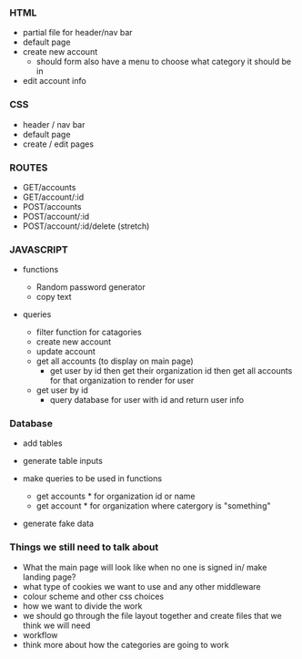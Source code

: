 ### HTML 

* partial file for header/nav bar
* default page
* create new account
  - should form also have a menu to choose what category it should be in 
* edit account info

### CSS

* header / nav bar
* default page
* create / edit pages

### ROUTES

* GET/accounts
* GET/account/:id
* POST/accounts
* POST/account/:id
* POST/account/:id/delete (stretch)

### JAVASCRIPT

* functions
  * Random password generator
  * copy text 

* queries 
  * filter function for catagories
  * create new account
  * update account
  * get all accounts (to display on main page)
    * get user by id then get their organization id then get all accounts for that organization to render for user
  * get user by id 
    * query database for user with id and return user info


### Database 
* add tables 
* generate table inputs 
* make queries to be used in functions
   - get accounts * for organization id or name 
   - get account * for organization where catergory is "something"

* generate fake data 



### Things we still need to talk about 
* What the main page will look like when no one is signed in/ make landing page?
* what type of cookies we want to use and any other middleware
* colour scheme and other css choices  
* how we want to divide the work 
* we should go through the file layout together and create files that we think we will need
* workflow 
* think more about how the categories are going to work 
